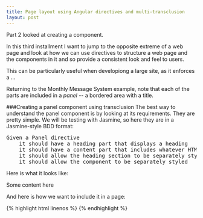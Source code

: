 ```yaml
---
title: Page layout using Angular directives and multi-transclusion 
layout: post
---
```

Part 2 looked at creating a component.

In this third installment I want to jump to the opposite extreme of a web page and look at how we can use directives to structure a web page and the components in it and so provide a consistent look and feel to users.

This can be particularly useful when developiong a large site, as it enforces a ...

Returning to the Monthly Message System example, note that each of the parts are included in a *panel* -- a bordered area with a title.

###Creating a panel component using transclusion
The best way to understand the panel component is by looking at its requirements. They are pretty simple. We will be testing with Jasmine, so here they are in a Jasmine-style BDD format:

<pre>
Given a Panel directive
	it should have a heading part that displays a heading
	it should have a content part that includes whatever HTML is between the &lt;panel&gt; tags
	it should allow the heading section to be separately styled
	it should allow the component to be separately styled
</pre>

Here is what it looks like:

<script src="{{site.root}}/angular/js/angular.js"></script>
<div ng-app="panelModule" class="demo row">
	 <panel heading="Some heading here">
		<p>Some content here</p>
	 </panel>
	<script src="{{site.root}}/angular/demo2/panel.js"></script>
</div>

And here is how we want to include it in a page:

{% highlight html linenos %}
<panel heading="Some heading here">
	<!-- content here  -->
</panel>
{% endhighlight %}



